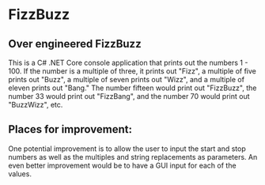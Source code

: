 # FizzBuzz
## Over engineered FizzBuzz

This is a C# .NET Core console application that prints out the numbers 1 - 100.  If the number is a multiple of three, it prints out "Fizz", a multiple of five prints out "Buzz", a multiple of seven prints out "Wizz", and a multiple of eleven prints out "Bang."  The number fifteen would print out "FizzBuzz", the number 33 would print out "FizzBang", and the number 70 would print out "BuzzWizz", etc.

## Places for improvement:
One potential improvement is to allow the user to input the start and stop numbers as well as the multiples and string replacements as parameters.  An even better improvement would be to have a GUI input for each of the values.
